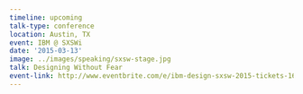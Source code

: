 ```yaml
---
timeline: upcoming
talk-type: conference
location: Austin, TX
event: IBM @ SXSWi
date: '2015-03-13'
image: ../images/speaking/sxsw-stage.jpg
talk: Designing Without Fear
event-link: http://www.eventbrite.com/e/ibm-design-sxsw-2015-tickets-16002764700
---
```

